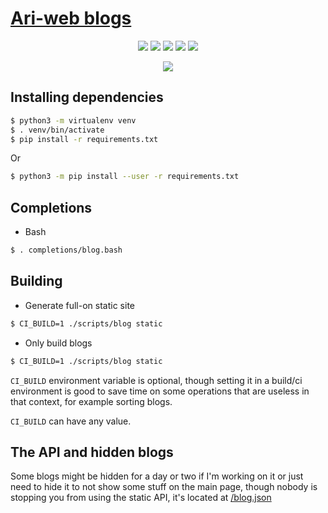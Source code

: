 # [Ari-web blogs](https://blog.ari-web.xyz/)

<p align="center">
  <img src="https://img.shields.io/badge/Maintained-Yes-green?color=red&style=flat-square">
  <img src="https://img.shields.io/github/last-commit/TruncatedDinosour/blog.ari-web.xyz?color=red&style=flat-square">
  <img src="https://img.shields.io/github/repo-size/TruncatedDinosour/blog.ari-web.xyz?color=red&style=flat-square">
  <img src="https://img.shields.io/github/issues/TruncatedDinosour/blog.ari-web.xyz?color=red&style=flat-square">
  <img src="https://img.shields.io/github/stars/TruncatedDinosour/blog.ari-web.xyz?color=red&style=flat-square">
</p>

<p align="center">
  <a href="https://app.netlify.com/sites/blog-ari-web/deploys"><img src="https://api.netlify.com/api/v1/badges/bbd7d670-9152-41a8-8c99-df57e4669606/deploy-status"></a>
</p>

## Installing dependencies

```sh
$ python3 -m virtualenv venv
$ . venv/bin/activate
$ pip install -r requirements.txt
```

Or

```sh
$ python3 -m pip install --user -r requirements.txt
```

## Completions

-   Bash

```bash
$ . completions/blog.bash
```

## Building

-   Generate full-on static site

```bash
$ CI_BUILD=1 ./scripts/blog static
```

-   Only build blogs

```bash
$ CI_BUILD=1 ./scripts/blog static
```

`CI_BUILD` environment variable is optional,
though setting it in a build/ci environment is good
to save time on some operations that are useless
in that context, for example sorting blogs.

`CI_BUILD` can have any value.

## The API and hidden blogs

Some blogs might be hidden for a day or two if
I'm working on it or just need to hide it to
not show some stuff on the main page, though
nobody is stopping you from using the static API,
it's located at [/blog.json](https://blog.ari-web.xyz/blog.json)
